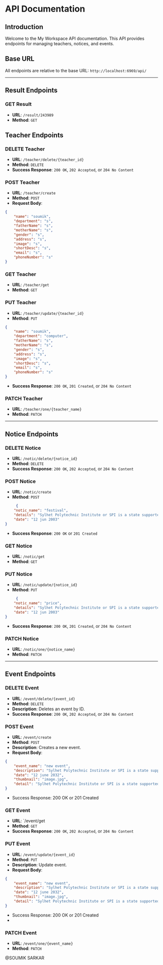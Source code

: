 # API Documentation

## Introduction
Welcome to the My Workspace API documentation. This API provides endpoints for managing teachers, notices, and events.

## Base URL
All endpoints are relative to the base URL: `http://localhost:6969/api/`

---

## Result Endpoints

### GET Result
- **URL**: `/result/243989`
- **Method**: `GET`


## Teacher Endpoints

### DELETE Teacher
- **URL**: `/teacher/delete/{teacher_id}`
- **Method**: `DELETE`
- **Success Response**: `200 OK`, `202 Accepted`, or `204 No Content`


### POST Teacher
- **URL**: `/teacher/create`
- **Method**: `POST`
- **Request Body**:
```json
{
    "name": "soumik",
    "department": "s",
    "fatherName": "s",
    "motherName": "s",
    "gender": "s",
    "address": "s",
    "image": "s",
    "shortDesc": "s",
    "email": "s",
    "phoneNumber": "s"
}
```

### GET Teacher
- **URL**: `/teacher/get`
- **Method**: `GET`

### PUT Teacher
- **URL**: `/teacher/update/{teacher_id}`
- **Method**: `PUT`
 
```json
{
    "name": "soumik",
    "department": "computer",
    "fatherName": "s",
    "motherName": "s",
    "gender": "s",
    "address": "s",
    "image": "s",
    "shortDesc": "s",
    "email": "s",
    "phoneNumber": "s"
}
```
- **Success Response**: `200 OK`, `201 Created`, or `204 No Content`

### PATCH Teacher
- **URL**: `/teacher/one/{teacher_name}`
- **Method**: `PATCH`

---

## Notice Endpoints

### DELETE Notice
- **URL**: `/notic/delete/{notice_id}`
- **Method**: `DELETE`
- **Success Response**: `200 OK`, `202 Accepted`, or `204 No Content`

### POST Notice
- **URL**: `/notic/create`
- **Method**: `POST`

```json
     {
    "notic_name": "festival",
    "details": "Sylhet Polytechnic Institute or SPI is a state supported technical academic institute located in Sylhet, Bangladesh. It was established in 1955 by the then East Pakistan government. It was named as Sylhet Polytechnic Institute in 1959",
    "date": "12 jun 2003"
}
```
- **Success Response**: `200 OK` or `201 Created`

### GET Notice
- **URL**: `/notic/get`
- **Method**: `GET`

### PUT Notice
- **URL**: `/notic/update/{notice_id}`
- **Method**: `PUT`

```json
     {
    "notic_name": "price",
    "details": "Sylhet Polytechnic Institute or SPI is a state supported technical academic institute located in Sylhet, Bangladesh. It was established in 1955 by the then East Pakistan government. It was named as Sylhet Polytechnic Institute in 1959",
    "date": "12 jun 2003"
}
```
- **Success Response**: `200 OK`, `201 Created`, or `204 No Content`

### PATCH Notice
- **URL**: `/notic/one/{notice_name}`
- **Method**: `PATCH`

---

## Event Endpoints

### DELETE Event
- **URL**: `/event/delete/{event_id}`
- **Method**: `DELETE`
- **Description**: Deletes an event by ID.
- **Success Response**: `200 OK`, `202 Accepted`, or `204 No Content`

### POST Event
- **URL**: `/event/create`
- **Method**: `POST`
- **Description**: Creates a new event.
- **Request Body**:
```json
{
    "event_name": "new event",
    "description": "Sylhet Polytechnic Institute or SPI is a state supported technical academic institute located in Sylhet, Bangladesh. It was established in 1955 by the then East Pakistan government. It was named as Sylhet Polytechnic Institute in 1959",
    "date": "12 june 2032",
    "thumbnail": "image.jpg",
    "detail": "Sylhet Polytechnic Institute or SPI is a state supported technical academic institute located in Sylhet, Bangladesh. It was established in 1955 by the then East Pakistan government. It was named as Sylhet Polytechnic Institute in 1959. Sylhet Polytechnic Institute or SPI is a state supported technical academic institute located in Sylhet, Bangladesh. It was established in 1955 by the then East Pakistan government. It was named as Sylhet Polytechnic Institute in 1959"
}
```
- Success Response: 200 OK or 201 Created

### GET Event
- **URL**: `/event/get
- **Method**: `GET` 
- **Success Response**: `200 OK`, `202 Accepted`, or `204 No Content`

### PUT Event
- **URL**: `/event/update/{event_id}`
- **Method**: `PUT`
- **Description**: Update event.
- **Request Body**:
```json
{
    "event_name": "new event",
    "description": "Sylhet Polytechnic Institute or SPI is a state supported technical academic institute located in Sylhet, Bangladesh. It was established in 1955 by the then East Pakistan government. It was named as Sylhet Polytechnic Institute in 1959",
    "date": "12 june 2032",
    "thumbnail": "image.jpg",
    "detail": "Sylhet Polytechnic Institute or SPI is a state supported technical academic institute located in Sylhet, Bangladesh. It was established in 1955 by the then East Pakistan government. It was named as Sylhet Polytechnic Institute in 1959. Sylhet Polytechnic Institute or SPI is a state supported technical academic institute located in Sylhet, Bangladesh. It was established in 1955 by the then East Pakistan government. It was named as Sylhet Polytechnic Institute in 1959"
}
```
- Success Response: 200 OK or 201 Created
- 
### PATCH Event
- **URL**: `/event/one/{event_name}`
- **Method**: `PATCH`


 @SOUMIK SARKAR
